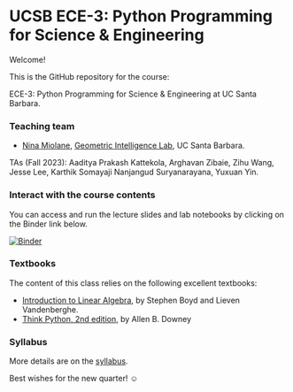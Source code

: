 # UCSB ECE-3: Python Programming for Science & Engineering

Welcome!

This is the GitHub repository for the course:

ECE-3: Python Programming for Science & Engineering at UC Santa Barbara.

### Teaching team

- [Nina Miolane](https://www.ece.ucsb.edu/people/faculty/nina-miolane), [Geometric Intelligence Lab](https://gi.ece.ucsb.edu/), UC Santa Barbara.

TAs (Fall 2023): Aaditya Prakash Kattekola, Arghavan Zibaie, Zihu Wang, Jesse Lee,  Karthik Somayaji Nanjangud Suryanarayana, Yuxuan Yin.

### Interact with the course contents

You can access and run the lecture slides and lab notebooks by clicking on the Binder link below.

[![Binder](https://mybinder.org/badge_logo.svg)](https://mybinder.org/v2/gh/bioshape-lab/ece3/main?filepath=lectures)

### Textbooks

The content of this class relies on the following excellent textbooks:
- [Introduction to Linear Algebra](https://web.stanford.edu/~boyd/vmls/vmls.pdf), by Stephen Boyd and Lieven Vandenberghe.
- [Think Python, 2nd edition](http://greenteapress.com/wp/think-python-2e/), by Allen B. Downey 

### Syllabus

More details are on the [syllabus](https://github.com/bioshape-lab/ece3/blob/main/ece3_syllabus.pdf).

Best wishes for the new quarter! ☺
